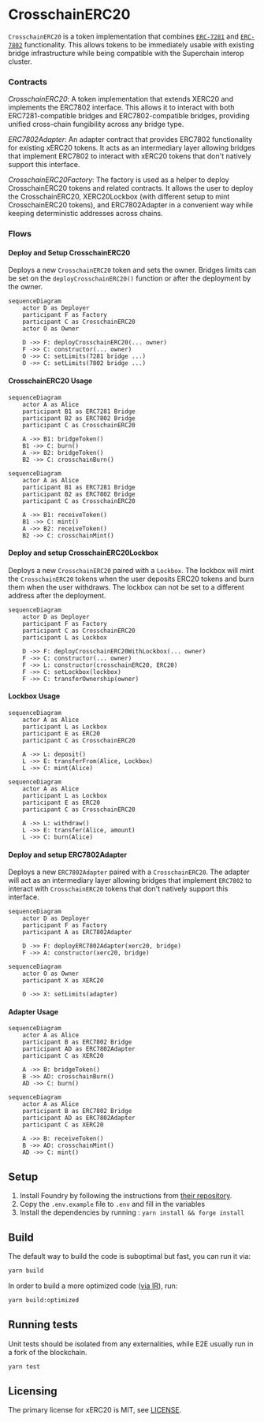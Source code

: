 # CrosschainERC20

`CrosschainERC20` is a token implementation that combines [`ERC-7281`](https://ethereum-magicians.org/t/erc-7281-sovereign-bridged-tokens/14979) and [`ERC-7802`](https://ethereum-magicians.org/t/erc-7802-crosschain-token-interface/21508) functionality. This allows tokens to be immediately usable with existing bridge infrastructure while being compatible with the Superchain interop cluster.

### Contracts

_CrosschainERC20_: A token implementation that extends XERC20 and implements the ERC7802 interface. This allows it to interact with both ERC7281-compatible bridges and ERC7802-compatible bridges, providing unified cross-chain fungibility across any bridge type.

_ERC7802Adapter_: An adapter contract that provides ERC7802 functionality for existing xERC20 tokens. It acts as an intermediary layer allowing bridges that implement ERC7802 to interact with xERC20 tokens that don't natively support this interface.

_CrosschainERC20Factory_: The factory is used as a helper to deploy CrosschainERC20 tokens and related contracts. It allows the user to deploy the CrosschainERC20, XERC20Lockbox (with different setup to mint CrosschainERC20 tokens), and ERC7802Adapter in a convenient way while keeping deterministic addresses across chains.

### Flows

#### Deploy and Setup CrosschainERC20

Deploys a new `CrosschainERC20` token and sets the owner. Bridges limits can be set on the `deployCrosschainERC20()` function or after the deployment by the owner.

```mermaid
sequenceDiagram
    actor D as Deployer
    participant F as Factory
    participant C as CrosschainERC20
    actor O as Owner

    D ->> F: deployCrosschainERC20(... owner)
    F ->> C: constructor(... owner)
    O ->> C: setLimits(7281 bridge ...)
    O ->> C: setLimits(7802 bridge ...)
```

#### CrosschainERC20 Usage

```mermaid
sequenceDiagram
    actor A as Alice
    participant B1 as ERC7281 Bridge
    participant B2 as ERC7802 Bridge
    participant C as CrosschainERC20

    A ->> B1: bridgeToken()
    B1 ->> C: burn()
    A ->> B2: bridgeToken()
    B2 ->> C: crosschainBurn()
```

```mermaid
sequenceDiagram
    actor A as Alice
    participant B1 as ERC7281 Bridge
    participant B2 as ERC7802 Bridge
    participant C as CrosschainERC20

    A ->> B1: receiveToken()
    B1 ->> C: mint()
    A ->> B2: receiveToken()
    B2 ->> C: crosschainMint()
```

#### Deploy and setup CrosschainERC20Lockbox

Deploys a new `CrosschainERC20` paired with a `Lockbox`. The lockbox will mint the `CrosschainERC20` tokens when the user deposits ERC20 tokens and burn them when the user withdraws. The lockbox can not be set to a different address after the deployment.

```mermaid
sequenceDiagram
    actor D as Deployer
    participant F as Factory
    participant C as CrosschainERC20
    participant L as Lockbox

    D ->> F: deployCrosschainERC20WithLockbox(... owner)
    F ->> C: constructor(... owner)
    F ->> L: constructor(crosschainERC20, ERC20)
    F ->> C: setLockbox(lockbox)
    F ->> C: transferOwnership(owner)
```

#### Lockbox Usage

```mermaid
sequenceDiagram
    actor A as Alice
    participant L as Lockbox
    participant E as ERC20
    participant C as CrosschainERC20

    A ->> L: deposit()
    L ->> E: transferFrom(Alice, Lockbox)
    L ->> C: mint(Alice)
```

```mermaid
sequenceDiagram
    actor A as Alice
    participant L as Lockbox
    participant E as ERC20
    participant C as CrosschainERC20

    A ->> L: withdraw()
    L ->> E: transfer(Alice, amount)
    L ->> C: burn(Alice)
```

#### Deploy and setup ERC7802Adapter

Deploys a new `ERC7802Adapter` paired with a `CrosschainERC20`. The adapter will act as an intermediary layer allowing bridges that implement `ERC7802` to interact with `CrosschainERC20` tokens that don't natively support this interface.

```mermaid
sequenceDiagram
    actor D as Deployer
    participant F as Factory
    participant A as ERC7802Adapter

    D ->> F: deployERC7802Adapter(xerc20, bridge)
    F ->> A: constructor(xerc20, bridge)
```

```mermaid
sequenceDiagram
    actor O as Owner
    participant X as XERC20

    O ->> X: setLimits(adapter)
```

#### Adapter Usage

```mermaid
sequenceDiagram
    actor A as Alice
    participant B as ERC7802 Bridge
    participant AD as ERC7802Adapter
    participant C as XERC20

    A ->> B: bridgeToken()
    B ->> AD: crosschainBurn()
    AD ->> C: burn()
```

```mermaid
sequenceDiagram
    actor A as Alice
    participant B as ERC7802 Bridge
    participant AD as ERC7802Adapter
    participant C as XERC20

    A ->> B: receiveToken()
    B ->> AD: crosschainMint()
    AD ->> C: mint()
```

## Setup

1. Install Foundry by following the instructions from [their repository](https://github.com/foundry-rs/foundry#installation).
2. Copy the `.env.example` file to `.env` and fill in the variables
3. Install the dependencies by running : `yarn install && forge install`

## Build

The default way to build the code is suboptimal but fast, you can run it via:

```bash
yarn build
```

In order to build a more optimized code ([via IR](https://docs.soliditylang.org/en/v0.8.15/ir-breaking-changes.html#solidity-ir-based-codegen-changes)), run:

```bash
yarn build:optimized
```

## Running tests

Unit tests should be isolated from any externalities, while E2E usually run in a fork of the blockchain.

```bash
yarn test
```

## Licensing

The primary license for xERC20 is MIT, see [LICENSE](./LICENSE).
